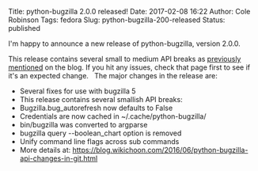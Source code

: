 Title: python-bugzilla 2.0.0 released!
Date: 2017-02-08 16:22
Author: Cole Robinson
Tags: fedora
Slug: python-bugzilla-200-released
Status: published

I'm happy to announce a new release of python-bugzilla, version 2.0.0.

This release contains several small to medium API breaks as [previously mentioned](https://blog.wikichoon.com/2016/06/python-bugzilla-api-changes-in-git.html) on the blog. If you hit any issues, check that page first to see if it's an expected change.
 
The major changes in the release are:

-   Several fixes for use with bugzilla 5
-   This release contains several smallish API breaks:
-   Bugzilla.bug\_autorefresh now defaults to False
-   Credentials are now cached in ~/.cache/python-bugzilla/
-   bin/bugzilla was converted to argparse
-   bugzilla query --boolean\_chart option is removed
-   Unify command line flags across sub commands
-   More details at: <https://blog.wikichoon.com/2016/06/python-bugzilla-api-changes-in-git.html>
